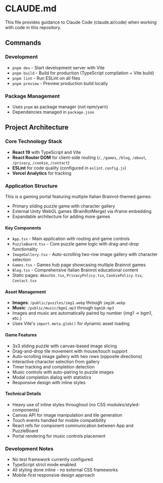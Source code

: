 # CLAUDE.md

This file provides guidance to Claude Code (claude.ai/code) when working with code in this repository.

## Commands

### Development
- `pnpm dev` - Start development server with Vite
- `pnpm build` - Build for production (TypeScript compilation + Vite build)
- `pnpm lint` - Run ESLint on all files
- `pnpm preview` - Preview production build locally

### Package Management
- Uses `pnpm` as package manager (not npm/yarn)
- Dependencies managed in `package.json`

## Project Architecture

### Core Technology Stack
- **React 19** with TypeScript and Vite
- **React Router DOM** for client-side routing (`/`, `/games`, `/blog`, `/about`, `/privacy`, `/cookie`, `/contact`)
- **ESLint** for code quality (configured in `eslint.config.js`)
- **Vercel Analytics** for tracking

### Application Structure
This is a gaming portal featuring multiple Italian Brainrot-themed games:
- Primary sliding puzzle game with character gallery
- External Unity WebGL games (BrainRotMerge) via iframe embedding
- Expandable architecture for adding more games

#### Key Components
- `App.tsx` - Main application with routing and game controls
- `PuzzleBoard.tsx` - Core puzzle game logic with drag-and-drop functionality
- `ImageGallery.tsx` - Auto-scrolling two-row image gallery with character selection
- `Games.tsx` - Games hub page showcasing multiple Brainrot games
- `Blog.tsx` - Comprehensive Italian Brainrot educational content
- Static pages: `AboutUs.tsx`, `PrivacyPolicy.tsx`, `CookiePolicy.tsx`, `Contact.tsx`

#### Asset Management
- **Images**: `/public/puzzles/img1.webp` through `img10.webp`
- **Music**: `/public/music/bgm1.mp3` through `bgm10.mp3`
- Images and music are automatically paired by number (img1 → bgm1, etc.)
- Uses Vite's `import.meta.glob()` for dynamic asset loading

#### Game Features
- 3x3 sliding puzzle with canvas-based image slicing
- Drag-and-drop tile movement with mouse/touch support
- Auto-scrolling image gallery with two rows (opposite directions)
- Interactive character selection from gallery
- Timer tracking and completion detection
- Music controls with auto-pairing to puzzle images
- Modal completion dialog with statistics
- Responsive design with inline styles

#### Technical Details
- Heavy use of inline styles throughout (no CSS modules/styled-components)
- Canvas API for image manipulation and tile generation
- Touch events handled for mobile compatibility
- React refs for component communication between App and PuzzleBoard
- Portal rendering for music controls placement

### Development Notes
- No test framework currently configured
- TypeScript strict mode enabled
- All styling done inline - no external CSS frameworks
- Mobile-first responsive design approach